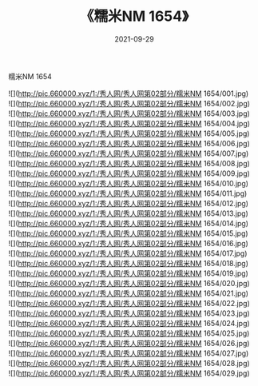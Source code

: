 ﻿---
layout: post
title:  《糯米NM 1654》
date:   2021-09-29
img: http://pic.660000.xyz/1:/秀人网/秀人网第02部分/糯米NM 1654/000.jpg
categories: [美女, 清纯, 唯美]
---

糯米NM 1654

  ![](http://pic.660000.xyz/1:/秀人网/秀人网第02部分/糯米NM 1654/001.jpg) <br> ![](http://pic.660000.xyz/1:/秀人网/秀人网第02部分/糯米NM 1654/002.jpg) <br> ![](http://pic.660000.xyz/1:/秀人网/秀人网第02部分/糯米NM 1654/003.jpg) <br> ![](http://pic.660000.xyz/1:/秀人网/秀人网第02部分/糯米NM 1654/004.jpg) <br> ![](http://pic.660000.xyz/1:/秀人网/秀人网第02部分/糯米NM 1654/005.jpg) <br> ![](http://pic.660000.xyz/1:/秀人网/秀人网第02部分/糯米NM 1654/006.jpg) <br> ![](http://pic.660000.xyz/1:/秀人网/秀人网第02部分/糯米NM 1654/007.jpg) <br> ![](http://pic.660000.xyz/1:/秀人网/秀人网第02部分/糯米NM 1654/008.jpg) <br> ![](http://pic.660000.xyz/1:/秀人网/秀人网第02部分/糯米NM 1654/009.jpg) <br> ![](http://pic.660000.xyz/1:/秀人网/秀人网第02部分/糯米NM 1654/010.jpg) <br> ![](http://pic.660000.xyz/1:/秀人网/秀人网第02部分/糯米NM 1654/011.jpg) <br> ![](http://pic.660000.xyz/1:/秀人网/秀人网第02部分/糯米NM 1654/012.jpg) <br> ![](http://pic.660000.xyz/1:/秀人网/秀人网第02部分/糯米NM 1654/013.jpg) <br> ![](http://pic.660000.xyz/1:/秀人网/秀人网第02部分/糯米NM 1654/014.jpg) <br> ![](http://pic.660000.xyz/1:/秀人网/秀人网第02部分/糯米NM 1654/015.jpg) <br> ![](http://pic.660000.xyz/1:/秀人网/秀人网第02部分/糯米NM 1654/016.jpg) <br> ![](http://pic.660000.xyz/1:/秀人网/秀人网第02部分/糯米NM 1654/017.jpg) <br> ![](http://pic.660000.xyz/1:/秀人网/秀人网第02部分/糯米NM 1654/018.jpg) <br> ![](http://pic.660000.xyz/1:/秀人网/秀人网第02部分/糯米NM 1654/019.jpg) <br> ![](http://pic.660000.xyz/1:/秀人网/秀人网第02部分/糯米NM 1654/020.jpg) <br> ![](http://pic.660000.xyz/1:/秀人网/秀人网第02部分/糯米NM 1654/021.jpg) <br> ![](http://pic.660000.xyz/1:/秀人网/秀人网第02部分/糯米NM 1654/022.jpg) <br> ![](http://pic.660000.xyz/1:/秀人网/秀人网第02部分/糯米NM 1654/023.jpg) <br> ![](http://pic.660000.xyz/1:/秀人网/秀人网第02部分/糯米NM 1654/024.jpg) <br> ![](http://pic.660000.xyz/1:/秀人网/秀人网第02部分/糯米NM 1654/025.jpg) <br> ![](http://pic.660000.xyz/1:/秀人网/秀人网第02部分/糯米NM 1654/026.jpg) <br> ![](http://pic.660000.xyz/1:/秀人网/秀人网第02部分/糯米NM 1654/027.jpg) <br> ![](http://pic.660000.xyz/1:/秀人网/秀人网第02部分/糯米NM 1654/028.jpg) <br> ![](http://pic.660000.xyz/1:/秀人网/秀人网第02部分/糯米NM 1654/029.jpg) <br>